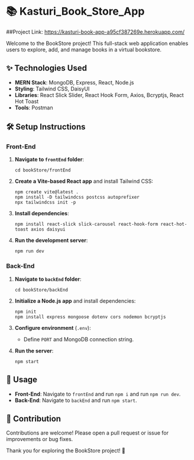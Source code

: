 # 📚 Kasturi_Book_Store_App

##Project Link:
https://kasturi-book-app-a95cf387269e.herokuapp.com/

Welcome to the BookStore project! This full-stack web application enables users to explore, add, and manage books in a virtual bookstore.

## ✨ Technologies Used

- **MERN Stack**: MongoDB, Express, React, Node.js
- **Styling**: Tailwind CSS, DaisyUI
- **Libraries**: React Slick Slider, React Hook Form, Axios, Bcryptjs, React Hot Toast
- **Tools**: Postman

## 🛠️ Setup Instructions

### Front-End

1. **Navigate to `frontEnd` folder**:
    ```shell
    cd bookStore/frontEnd
    ```

2. **Create a Vite-based React app** and install Tailwind CSS:
    ```shell
    npm create vite@latest .
    npm install -D tailwindcss postcss autoprefixer
    npx tailwindcss init -p
    ```

3. **Install dependencies**:
    ```shell
    npm install react-slick slick-carousel react-hook-form react-hot-toast axios daisyui
    ```

4. **Run the development server**:
    ```shell
    npm run dev
    ```

### Back-End

1. **Navigate to `backEnd` folder**:
    ```shell
    cd bookStore/backEnd
    ```

2. **Initialize a Node.js app** and install dependencies:
    ```shell
    npm init
    npm install express mongoose dotenv cors nodemon bcryptjs
    ```

3. **Configure environment** (`.env`):
    - Define `PORT` and MongoDB connection string.

4. **Run the server**:
    ```shell
    npm start
    ```

## 🚀 Usage

- **Front-End**: Navigate to `frontEnd` and run `npm i` and run `npm run dev`.
- **Back-End**: Navigate to `backEnd` and run `npm start`.

## 🌟 Contribution

Contributions are welcome! Please open a pull request or issue for improvements or bug fixes.

Thank you for exploring the BookStore project! 🎉



